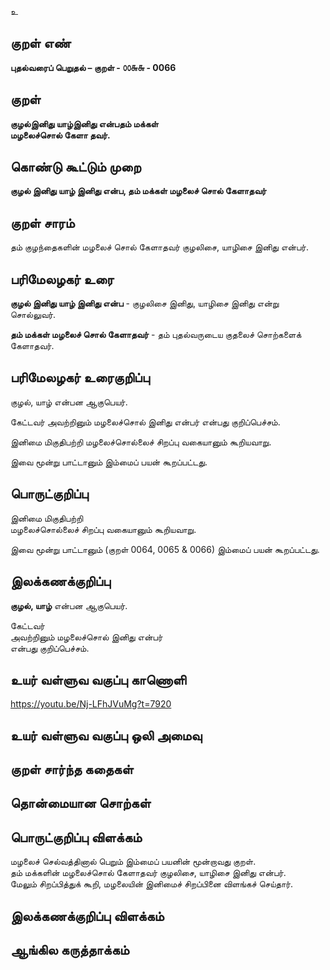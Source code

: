 உ

## குறள் எண் 

**புதல்வரைப் பெறுதல் – குறள் - ௦௦௬௬ - 0066**

## குறள் 

**குழல்இனிது யாழ்இனிது என்பதம் மக்கள்  
மழலைச்சொல் கேளா தவர்.** 

## கொண்டு கூட்டும் முறை

**குழல் இனிது யாழ் இனிது என்ப, தம் மக்கள் மழலைச் சொல் கேளாதவர்**  

## குறள் சாரம் 

தம் குழந்தைகளின் மழலைச் சொல் கேளாதவர் குழலிசை, யாழிசை இனிது என்பர். 

## பரிமேலழகர் உரை

**குழல் இனிது யாழ் இனிது என்ப** - குழலிசை இனிது, யாழிசை இனிது என்று சொல்லுவர்.  

**தம் மக்கள் மழலைச் சொல் கேளாதவர்** - தம் புதல்வருடைய குதலைச் சொற்களைக் கேளாதவர்.	

## பரிமேலழகர் உரைகுறிப்பு   

குழல், யாழ் என்பன ஆகுபெயர்.  

கேட்டவர் அவற்றினும் மழலைச்சொல் இனிது என்பர் என்பது குறிப்பெச்சம்.

இனிமை மிகுதிபற்றி மழலைச்சொல்லைச் சிறப்பு வகையானும் கூறியவாறு.  

இவை மூன்று பாட்டானும் இம்மைப் பயன் கூறப்பட்டது.  

## பொருட்குறிப்பு 

இனிமை மிகுதிபற்றி  
மழலைச்சொல்லைச் சிறப்பு வகையானும் கூறியவாறு. 

இவை மூன்று பாட்டானும் (குறள் 0064, 0065 & 0066) இம்மைப் பயன் கூறப்பட்டது.  

## இலக்கணக்குறிப்பு  

**குழல், யாழ்** என்பன ஆகுபெயர்.  

கேட்டவர்  
அவற்றினும் மழலைச்சொல் இனிது என்பர்  
என்பது குறிப்பெச்சம்.  

## உயர் வள்ளுவ வகுப்பு காணொளி

https://youtu.be/Nj-LFhJVuMg?t=7920

## உயர் வள்ளுவ வகுப்பு ஒலி அமைவு 

 
## குறள் சார்ந்த கதைகள் 


## தொன்மையான சொற்கள்


## பொருட்குறிப்பு விளக்கம்

மழலைச் செல்வத்தினால் பெறும் இம்மைப் பயனின் மூன்றாவது குறள்.   
தம் மக்களின் மழலைச்சொல் கேளாதவர் குழலிசை, யாழிசை இனிது என்பர்.   
மேலும் சிறப்பித்துக் கூறி, மழலையின் இனிமைச் சிறப்பினை விளங்கச் செய்தார்.

## இலக்கணக்குறிப்பு விளக்கம்


## ஆங்கில கருத்தாக்கம் 


